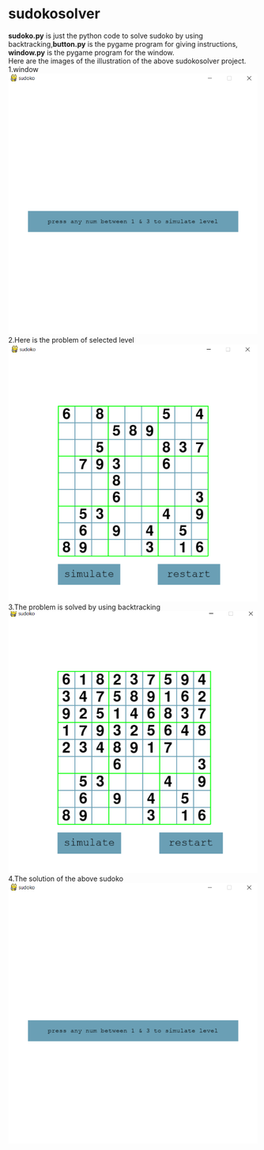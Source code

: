 # sudokosolver
**sudoko.py** is just the python code to solve sudoko by using backtracking,**button.py** is the pygame program for giving instructions,
**window.py** is the pygame program for the window.<br/>
Here are the images of the illustration of the above sudokosolver project.<br/>
1.window <img src="sudoko images/interface.png"><br/>
2.Here is the problem of selected level<img src="sudoko images/start.png"><br/>
3.The problem is solved by using backtracking<img src="sudoko images/intermediate.png"><br/>
4.The solution of the above sudoko<img src="sudoko images/interface.png">

